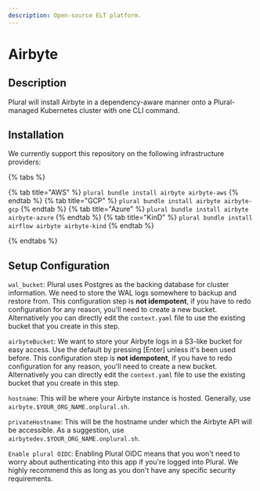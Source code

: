 ```yaml
---
description: Open-source ELT platform.
---
```


# Airbyte

## Description

Plural will install Airbyte in a dependency-aware manner onto a Plural-managed Kubernetes cluster with one
CLI command.

## Installation

We currently support this repository on the following infrastructure providers:

{% tabs %}

{% tab title="AWS" %}
```plural bundle install airbyte airbyte-aws```
{% endtab %}
{% tab title="GCP" %}
```plural bundle install airbyte airbyte-gcp```
{% endtab %}
{% tab title="Azure" %}
```plural bundle install airbyte airbyte-azure```
{% endtab %}
{% tab title="KinD" %}
```plural bundle install airflow airbyte airbyte-kind```
{% endtab %}

{% endtabs %}

## Setup Configuration

`wal_bucket`: Plural uses Postgres as the backing database for cluster information. We need to store the WAL logs
somewhere to backup and restore from. This configuration step is **not idempotent**, if you have to redo configuration
for any reason, you'll need to create a new bucket. Alternatively you can directly edit the `context.yaml` file to use
the existing bucket that you create in this step.

`airbyteBucket`: We want to store your Airbyte logs in a S3-like bucket for easy access. Use the default by pressing [Enter] unless it's
been used before. This configuration step is **not idempotent**, if you have to redo configuration
for any reason, you'll need to create a new bucket. Alternatively you can directly edit the `context.yaml` file to use
the existing bucket that you create in this step.

`hostname`: This will be where your Airbyte instance is hosted. Generally, use `airbyte.$YOUR_ORG_NAME.onplural.sh`.

`privateHostname`: This will be the hostname under which the Airbyte API will be accessible. As a suggestion, use `airbytedev.$YOUR_ORG_NAME.onplural.sh`.

`Enable plural OIDC`: Enabling Plural OIDC means that you won't need to worry about authenticating into this app if you're logged into Plural. We highly recommend this
as long as you don't have any specific security requirements.